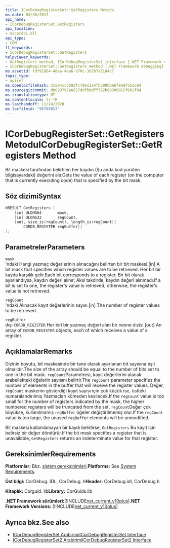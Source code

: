 ```yaml
---
title: ICorDebugRegisterSet::GetRegisters Metodu
ms.date: 03/30/2017
api_name:
- ICorDebugRegisterSet.GetRegisters
api_location:
- mscordbi.dll
api_type:
- COM
f1_keywords:
- ICorDebugRegisterSet::GetRegisters
helpviewer_keywords:
- GetRegisters method, ICorDebugRegisterSet interface [.NET Framework debugging]
- ICorDebugRegisterSet::GetRegisters method [.NET Framework debugging]
ms.assetid: fdf91864-48ea-4aa6-b70c-361b7a3184c7
topic_type:
- apiref
ms.openlocfilehash: 315e4cc3b93fc78e11a4fb399bbe6f8a9f55ac84
ms.sourcegitcommit: d8020797a6657d0fbbdff362b80300815f682f94
ms.translationtype: MT
ms.contentlocale: tr-TR
ms.lasthandoff: 11/24/2020
ms.locfileid: "95705013"
---
```

# <a name="icordebugregistersetgetregisters-method"></a><span data-ttu-id="fe468-102">ICorDebugRegisterSet::GetRegisters Metodu</span><span class="sxs-lookup"><span data-stu-id="fe468-102">ICorDebugRegisterSet::GetRegisters Method</span></span>

<span data-ttu-id="fe468-103">Bit maskesi tarafından belirtilen her kaydın (Şu anda kod yürüten bilgisayardaki) değerini alır.</span><span class="sxs-lookup"><span data-stu-id="fe468-103">Gets the value of each register (on the computer that is currently executing code) that is specified by the bit mask.</span></span>  
  
## <a name="syntax"></a><span data-ttu-id="fe468-104">Söz dizimi</span><span class="sxs-lookup"><span data-stu-id="fe468-104">Syntax</span></span>  
  
```cpp  
HRESULT GetRegisters (  
    [in] ULONG64       mask,
    [in] ULONG32       regCount,  
    [out, size_is(regCount), length_is(regCount)]  
        CORDB_REGISTER regBuffer[]  
);  
```  
  
## <a name="parameters"></a><span data-ttu-id="fe468-105">Parametreler</span><span class="sxs-lookup"><span data-stu-id="fe468-105">Parameters</span></span>  

 `mask`  
 <span data-ttu-id="fe468-106">'ndaki Hangi yazmaç değerlerinin alınacağını belirten bir bit maskesi.</span><span class="sxs-lookup"><span data-stu-id="fe468-106">[in] A bit mask that specifies which register values are to be retrieved.</span></span> <span data-ttu-id="fe468-107">Her bit bir kayda karşılık gelir.</span><span class="sxs-lookup"><span data-stu-id="fe468-107">Each bit corresponds to a register.</span></span> <span data-ttu-id="fe468-108">Bir bit olarak ayarlandıysa, kaydın değeri alınır; Aksi takdirde, kaydın değeri alınmadı.</span><span class="sxs-lookup"><span data-stu-id="fe468-108">If a bit is set to one, the register's value is retrieved; otherwise, the register's value is not retrieved.</span></span>  
  
 `regCount`  
 <span data-ttu-id="fe468-109">'ndaki Alınacak kayıt değerlerinin sayısı.</span><span class="sxs-lookup"><span data-stu-id="fe468-109">[in] The number of register values to be retrieved.</span></span>  
  
 `regBuffer`  
 <span data-ttu-id="fe468-110">dışı `CORDB_REGISTER` Her biri bir yazmaç değeri alan bir nesne dizisi.</span><span class="sxs-lookup"><span data-stu-id="fe468-110">[out] An array of `CORDB_REGISTER` objects, each of which receives a value of a register.</span></span>  
  
## <a name="remarks"></a><span data-ttu-id="fe468-111">Açıklamalar</span><span class="sxs-lookup"><span data-stu-id="fe468-111">Remarks</span></span>  

 <span data-ttu-id="fe468-112">Dizinin boyutu, bit maskesinde bir tane olarak ayarlanan bit sayısına eşit olmalıdır.</span><span class="sxs-lookup"><span data-stu-id="fe468-112">The size of the array should be equal to the number of bits set to one in the bit mask.</span></span> <span data-ttu-id="fe468-113">`regCount`Parametresi, kayıt değerlerini alacak arabellekteki öğelerin sayısını belirtir.</span><span class="sxs-lookup"><span data-stu-id="fe468-113">The `regCount` parameter specifies the number of elements in the buffer that will receive the register values.</span></span> <span data-ttu-id="fe468-114">Değer, `regCount` maskenin gösterdiği kayıt sayısı için çok küçük ise, üstteki numaralandırılmış Yazmaçları kümeden kesilecek.</span><span class="sxs-lookup"><span data-stu-id="fe468-114">If the `regCount` value is too small for the number of registers indicated by the mask, the higher numbered registers will be truncated from the set.</span></span> <span data-ttu-id="fe468-115">`regCount`Değer çok büyükse, kullanılmamış `regBuffer` öğeler değiştirilmemiş olur.</span><span class="sxs-lookup"><span data-stu-id="fe468-115">If the `regCount` value is too large, the unused `regBuffer` elements will be unmodified.</span></span>  
  
 <span data-ttu-id="fe468-116">Bit maskesi kullanılamayan bir kaydı belirtirse, `GetRegisters` Bu kayıt için belirsiz bir değer döndürür.</span><span class="sxs-lookup"><span data-stu-id="fe468-116">If the bit mask specifies a register that is unavailable, `GetRegisters` returns an indeterminate value for that register.</span></span>  
  
## <a name="requirements"></a><span data-ttu-id="fe468-117">Gereksinimler</span><span class="sxs-lookup"><span data-stu-id="fe468-117">Requirements</span></span>  

 <span data-ttu-id="fe468-118">**Platformlar:** Bkz. [sistem gereksinimleri](../../get-started/system-requirements.md).</span><span class="sxs-lookup"><span data-stu-id="fe468-118">**Platforms:** See [System Requirements](../../get-started/system-requirements.md).</span></span>  
  
 <span data-ttu-id="fe468-119">**Üst bilgi:** CorDebug. IDL, CorDebug. h</span><span class="sxs-lookup"><span data-stu-id="fe468-119">**Header:** CorDebug.idl, CorDebug.h</span></span>  
  
 <span data-ttu-id="fe468-120">**Kitaplık:** Corguid. lib</span><span class="sxs-lookup"><span data-stu-id="fe468-120">**Library:** CorGuids.lib</span></span>  
  
 <span data-ttu-id="fe468-121">**.NET Framework sürümleri:**[!INCLUDE[net_current_v10plus](../../../../includes/net-current-v10plus-md.md)]</span><span class="sxs-lookup"><span data-stu-id="fe468-121">**.NET Framework Versions:** [!INCLUDE[net_current_v10plus](../../../../includes/net-current-v10plus-md.md)]</span></span>  
  
## <a name="see-also"></a><span data-ttu-id="fe468-122">Ayrıca bkz.</span><span class="sxs-lookup"><span data-stu-id="fe468-122">See also</span></span>

- [<span data-ttu-id="fe468-123">ICorDebugRegisterSet Arabirimi</span><span class="sxs-lookup"><span data-stu-id="fe468-123">ICorDebugRegisterSet Interface</span></span>](icordebugregisterset-interface.md)
- [<span data-ttu-id="fe468-124">ICorDebugRegisterSet2 Arabirimi</span><span class="sxs-lookup"><span data-stu-id="fe468-124">ICorDebugRegisterSet2 Interface</span></span>](icordebugregisterset2-interface.md)
